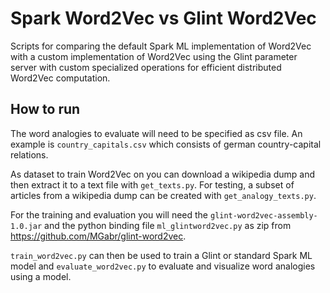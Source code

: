 # Spark Word2Vec vs Glint Word2Vec

Scripts for comparing the default Spark ML implementation of Word2Vec with a custom 
implementation of Word2Vec using the Glint parameter server with custom specialized 
operations for efficient distributed Word2Vec computation.

## How to run

The word analogies to evaluate will need to be specified as csv file. An example is 
``country_capitals.csv`` which consists of german country-capital relations.

As dataset to train Word2Vec on you can download a wikipedia dump and then extract it 
to a text file with ``get_texts.py``. For testing, a subset of articles from a wikipedia 
dump can be created with ``get_analogy_texts.py``.

For the training and evaluation you will need the ``glint-word2vec-assembly-1.0.jar`` 
and the python binding file ``ml_glintword2vec.py`` as zip from 
https://github.com/MGabr/glint-word2vec.

``train_word2vec.py`` can then be used to train a Glint or standard Spark ML model and 
``evaluate_word2vec.py`` to evaluate and visualize word analogies using a model.
